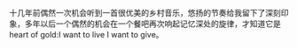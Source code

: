 十几年前偶然一次机会听到一首很优美的乡村音乐，悠扬的节奏给我留下了深刻印象，多年以后一个偶然的机会在一个餐吧再次响起记忆深处的旋律，才知道它是heart of gold:I want to live I want to give。